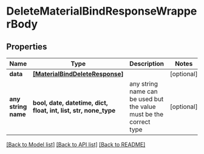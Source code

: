 # DeleteMaterialBindResponseWrapperBody


## Properties
Name | Type | Description | Notes
------------ | ------------- | ------------- | -------------
**data** | [**[MaterialBindDeleteResponse]**](MaterialBindDeleteResponse.md) |  | [optional] 
**any string name** | **bool, date, datetime, dict, float, int, list, str, none_type** | any string name can be used but the value must be the correct type | [optional]

[[Back to Model list]](../README.md#documentation-for-models) [[Back to API list]](../README.md#documentation-for-api-endpoints) [[Back to README]](../README.md)


